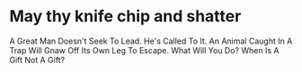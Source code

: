 # May thy knife chip and shatter
A Great Man Doesn't Seek To Lead. He's Called To It.
An Animal Caught In A Trap Will Gnaw Off Its Own Leg To Escape. What Will You Do?
When Is A Gift Not A Gift?

